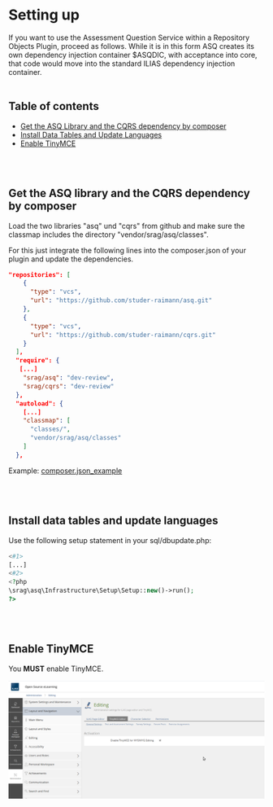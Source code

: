 # Setting up

If you want to use the Assessment Question Service within a Repository Objects Plugin, proceed as follows.
While it is in this form ASQ creates its own dependency injection container $ASQDIC, with acceptance into core, that code would move into the standard ILIAS dependency injection container.
<br>
<br>


## Table of contents
- [Get the ASQ Library and the CQRS dependency by composer](#get-the-asq-library-and-the-cqrs-dependency-by-composer)
- [Install Data Tables and Update Languages](#install-data-tables-and-update-languages) 
- [Enable TinyMCE](#enable-tinymce)
    
<br>
<br>


## Get the ASQ library and the CQRS dependency by composer
Load the two libraries "asq" und "cqrs" from github and make sure the classmap includes the directory "vendor/srag/asq/classes".

For this just integrate the following lines into the composer.json of your plugin and update the dependencies.

```json
"repositories": [
    {
      "type": "vcs",
      "url": "https://github.com/studer-raimann/asq.git"
    },
    {
      "type": "vcs",
      "url": "https://github.com/studer-raimann/cqrs.git"
    }
  ],
  "require": {
   [...]
    "srag/asq": "dev-review",
    "srag/cqrs": "dev-review"
  },
  "autoload": {
    [...]
    "classmap": [
      "classes/",
      "vendor/srag/asq/classes"
    ]
  },
```

Example: [composer.json_example](composer.json_example)
    
<br>
<br>


## Install data tables and update languages
Use the following setup statement in your sql/dbupdate.php:
```php
<#1>
[...]
<#2>
<?php
\srag\asq\Infrastructure\Setup\Setup::new()->run();
?>
```

<br>
<br>


## Enable TinyMCE
You **MUST** enable TinyMCE.
   
![](enable_tiny_mce.png) 



